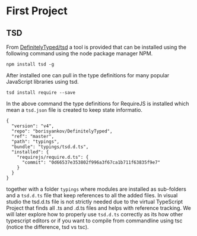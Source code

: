 # First Project

## TSD

From [DefinitelyTyped/tsd](https://github.com/DefinitelyTyped/tsd) a tool is provided that can be installed using the following command using the node package manager NPM.

`npm install tsd -g`

After installed one can pull in the type definitions for many popular JavaScript libraries using tsd.

`tsd install require --save`

In the above command the type definitions for RequireJS is installed which mean a `tsd.json` file is created to keep state informatio.

```
{
  "version": "v4",
  "repo": "borisyankov/DefinitelyTyped",
  "ref": "master",
  "path": "typings",
  "bundle": "typings/tsd.d.ts",
  "installed": {
    "requirejs/require.d.ts": {
      "commit": "0d66537e353802f996a3f67ca1b711f63835f9e7"
    }
  }
}

```
together with a folder `typings` where modules are installed as sub-folders and a `tsd.d.ts` file that keep references to all the added files. In visual studio the tsd.d.ts file is not strictly needed due to the virtual TypeScript Project that finds all .ts and .d.ts files and helps with reference tracking. 
We will later explore how to properly use `tsd.d.ts` correctly as its how other typescript editors or if you want to compile from commandline using tsc (notice the difference, tsd vs tsc).